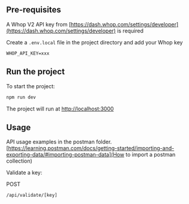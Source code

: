 ## Pre-requisites

A Whop V2 API key from [https://dash.whop.com/settings/developer](https://dash.whop.com/settings/developer) is required

Create a `.env.local` file in the project directory and add your Whop key
```
WHOP_API_KEY=xxx
```

## Run the project

To start the project:

```bash
npm run dev
```

The project will run at [http://localhost:3000](http://localhost:3000)

## Usage

API usage examples in the postman folder. [https://learning.postman.com/docs/getting-started/importing-and-exporting-data/#importing-postman-data](How to import a postman collection)

Validate a key:

POST
```
/api/validate/[key]
```
